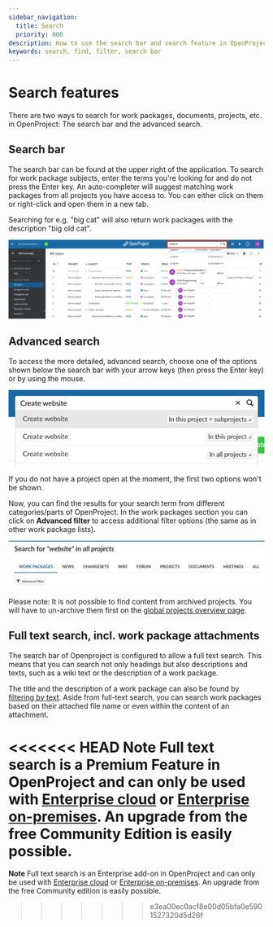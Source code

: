 ```yaml
---
sidebar_navigation:
  title: Search
  priority: 000
description: How to use the search bar and search feature in OpenProject
keywords: search, find, filter, search bar
---
```


# Search features

There are two ways to search for work packages, documents, projects, etc. in OpenProject: The search bar and the advanced search. 

## Search bar

The search bar can be found at the upper right of the application. To search for work package subjects, enter the terms you're looking for and do not press the Enter key. An auto-completer will suggest matching work packages from all projects you have access to. You can either click on them or right-click and open them in a new tab.

Searching for e.g. "big cat" will also return work packages with the description "big old cat".

![search bar in navigation bar](search-bar-in-navigation-bar.png)

## Advanced search

To access the more detailed, advanced search, choose one of the options shown below the search bar with your arrow keys (then press the Enter key) or by using the mouse.

![advanced-search-options](image-20210412204814858.png)

If you do not have a project open at the moment, the first two options won't be shown.

Now, you can find the results for your search term from different categories/parts of OpenProject. In the work packages section you can click on **Advanced filter** to access additional filter options (the same as in other work package lists).

![search-result-categories](image-20210412205730857.png)

Please note: It is not possible to find content from archived projects. You will have to un-archive them first on the [global projects overview page](../projects/#projects-list).

## Full text search, incl. work package attachments

The search bar of Openproject is configured to allow a full text search. This means that you can search not only headings but also descriptions and texts, such as a wiki text or the description of a work package.

The title and the description of a work package can also be found by [filtering by text](../work-packages/work-package-table-configuration/#filtering-by-text).
Aside from full-text search, you can search work packages based on their attached file name or even within the content of an attachment.

<<<<<<< HEAD
**Note** Full text search is a Premium Feature in OpenProject and can only be used with [Enterprise cloud](../../enterprise-guide/enterprise-cloud-guide/) or [Enterprise on-premises](../../enterprise-guide/enterprise-on-premises-guide/). An upgrade from the free Community Edition is easily possible.
=======
**Note** Full text search is an Enterprise add-on in OpenProject and can only be used with [Enterprise cloud](../../enterprise-guide/enterprise-cloud-guide/) or [Enterprise on-premises](../../enterprise-guide/enterprise-on-premises-guide/). An upgrade from the free Community edition is easily possible.
>>>>>>> e3ea00ec0acf8e00d05bfa0e5901527320d5d26f

